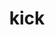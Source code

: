 ---
category: 4-letters
denotation: null
name: kick
reference_link: https://www.etymonline.com/word/kick
root_language: null
root_name: null
title: kick
type: free
word_sums:
- respelling: kick
  sum: 'Kick + '
---